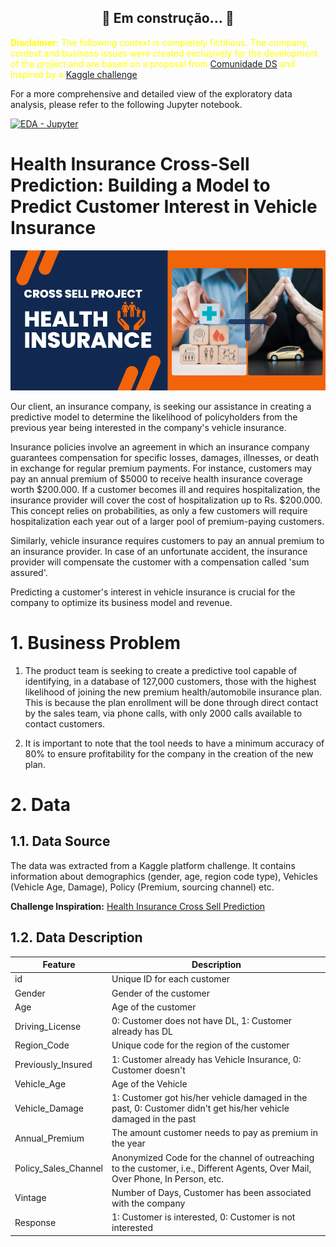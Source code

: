 <h2 align="center"> 
	🚧  Em construção...  🚧
</h2>

<span style="color:yellow"><strong>Disclaimer:</strong> The following context is completely fictitious. The company, context and business issues were created exclusively for the development of the project and are based on a proposal from <a href="https://comunidadeds.com/formacao?utm_source=linkedin&utm_medium=company-page">Comunidade DS</a> and inspired by a <a href="https://www.kaggle.com/datasets/anmolkumar/health-insurance-cross-sell-prediction">Kaggle challenge</a>.<span> 

For a more comprehensive and detailed view of the exploratory data analysis, please refer to the following Jupyter notebook.

[![EDA - Jupyter](https://img.shields.io/badge/Exploratory%20Data%20Analysis-Jupyter-orange?style=for-the-badge&logo=Jupyter)](https://github.com/luanjesus/health-cross-sell-prediction/blob/main/eda.ipynb)

# Health Insurance Cross-Sell Prediction: Building a Model to Predict Customer Interest in Vehicle Insurance

<img src="https://github.com/luanjesus/health-cross-sell-prediction/blob/main/repos/img/logo.png" alt="" style="max-width: 100%;">

Our client, an insurance company, is seeking our assistance in creating a predictive model to determine the likelihood of policyholders from the previous year being interested in the company's vehicle insurance. 

Insurance policies involve an agreement in which an insurance company guarantees compensation for specific losses, damages, illnesses, or death in exchange for regular premium payments. For instance, customers may pay an annual premium of $5000 to receive health insurance coverage worth $200.000. If a customer becomes ill and requires hospitalization, the insurance provider will cover the cost of hospitalization up to Rs. $200.000. This concept relies on probabilities, as only a few customers will require hospitalization each year out of a larger pool of premium-paying customers.

Similarly, vehicle insurance requires customers to pay an annual premium to an insurance provider. In case of an unfortunate accident, the insurance provider will compensate the customer with a compensation called 'sum assured'. 

Predicting a customer's interest in vehicle insurance is crucial for the company to optimize its business model and revenue.

# 1. Business Problem

1. The product team is seeking to create a predictive tool capable of identifying, in a database of 127,000 customers, those with the highest likelihood of joining the new premium health/automobile insurance plan. This is because the plan enrollment will be done through direct contact by the sales team, via phone calls, with only 2000 calls available to contact customers.

2. It is important to note that the tool needs to have a minimum accuracy of 80% to ensure profitability for the company in the creation of the new plan.

# 2. Data

## 1.1. Data Source

The data was extracted from a Kaggle platform challenge. It contains information about demographics (gender, age, region code type), Vehicles (Vehicle Age, Damage), Policy (Premium, sourcing channel) etc.

**Challenge Inspiration:** [Health Insurance Cross Sell Prediction](https://www.kaggle.com/datasets/anmolkumar/health-insurance-cross-sell-prediction)

## 1.2. Data Description

| Feature	| Description |
|-----------|-------------|
|id |	Unique ID for each customer
|Gender|	Gender of the customer
|Age	|Age of the customer
|Driving_License	|0: Customer does not have DL, 1: Customer already has DL
|Region_Code	|Unique code for the region of the customer
|Previously_Insured|	1: Customer already has Vehicle Insurance, 0: Customer doesn't |have Vehicle Insurance
|Vehicle_Age|	Age of the Vehicle
|Vehicle_Damage |	1: Customer got his/her vehicle damaged in the past, 0: Customer didn't get his/her vehicle damaged in the past
|Annual_Premium	|The amount customer needs to pay as premium in the year
|Policy_Sales_Channel |	Anonymized Code for the channel of outreaching to the customer, i.e., Different Agents, Over Mail, Over Phone, In Person, etc.
|Vintage	|Number of Days, Customer has been associated with the company
|Response|	1: Customer is interested, 0: Customer is not interested
